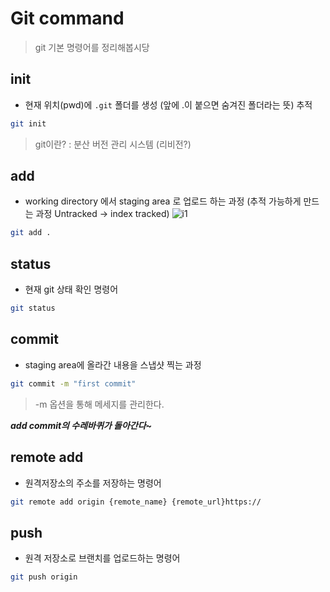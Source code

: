 # Git command

> git 기본 명령어를 정리해봅시당

## init
- 현재 위치(pwd)에 `.git` 폴더를 생성 (앞에 .이 붙으면 숨겨진 폴더라는 뜻) 추적

```bash
git init
```

> git이란? : 분산 버전 관리 시스템 (리비전?)

## add
- working directory 에서 staging area 로 업로드 하는 과정 (추적 가능하게 만드는 과정 Untracked -> index tracked)
![i1](https://git-scm.com/book/en/v2/images/areas.png)

```bash
git add .
```

## status
- 현재 git 상태 확인 명령어
```bash
git status
```

## commit
- staging area에 올라간 내용을 스냅샷 찍는 과정
```bash
git commit -m "first commit"
```

> -m 옵션을 통해 메세지를 관리한다.


***add commit의 수레바퀴가 돌아간다~***

## remote add
- 원격저장소의 주소를 저장하는 명령어

```bash
git remote add origin {remote_name} {remote_url}https://
```

## push
- 원격 저장소로 브랜치를 업로드하는 명령어
```bash
git push origin 
```